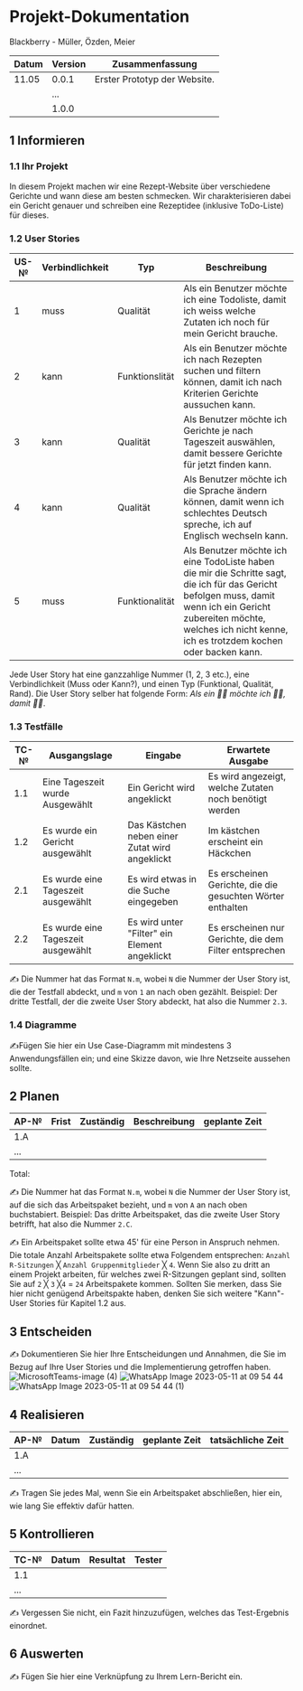 # Projekt-Dokumentation



Blackberry - Müller, Özden, Meier

| Datum | Version | Zusammenfassung                                              |
| ----- | ------- | ------------------------------------------------------------ |
| 11.05 | 0.0.1   | Erster Prototyp der Website. |
|       | ...     |                                                              |
|       | 1.0.0   |                                                              |

## 1 Informieren

### 1.1 Ihr Projekt

In diesem Projekt machen wir eine Rezept-Website über verschiedene Gerichte und wann diese am besten schmecken.
Wir charakterisieren dabei ein Gericht genauer und schreiben eine Rezeptidee (inklusive ToDo-Liste) für dieses. 


### 1.2 User Stories

| US-№ | Verbindlichkeit | Typ  | Beschreibung                       |
| ---- | --------------- | ---- | ---------------------------------- |
| 1    |    muss             | Qualität     | Als ein Benutzer möchte ich eine Todoliste, damit ich weiss welche Zutaten ich noch für mein Gericht brauche. |
| 2  |    kann             | Funktionslität     | Als ein Benutzer möchte ich nach Rezepten suchen und filtern können, damit ich nach Kriterien Gerichte aussuchen kann.                                   |
|3    |   kann                | Qualität    |    Als Benutzer möchte ich Gerichte je nach Tageszeit auswählen, damit bessere Gerichte für jetzt finden kann.|
|4    |  kann                 | Qualität      |  Als Benutzer möchte ich die Sprache ändern können, damit wenn ich schlechtes Deutsch spreche, ich auf Englisch wechseln kann.                                  |
|5    |  muss                 | Funktionalität      | Als Benutzer möchte ich eine TodoListe haben die mir die Schritte sagt, die ich für das Gericht befolgen muss, damit wenn ich ein Gericht zubereiten möchte, welches ich nicht kenne, ich es trotzdem kochen oder backen kann.                |


Jede User Story hat eine ganzzahlige Nummer (1, 2, 3 etc.), eine Verbindlichkeit (Muss oder Kann?), und einen Typ (Funktional, Qualität, Rand). Die User Story selber hat folgende Form: *Als ein 🤷‍♂️ möchte ich 🤷‍♂️, damit 🤷‍♂️*.

### 1.3 Testfälle

| TC-№ | Ausgangslage | Eingabe | Erwartete Ausgabe |
| ---- | ------------ | ------- | ----------------- |
| 1.1  | Eine Tageszeit wurde Ausgewählt| Ein Gericht wird angeklickt | Es wird angezeigt, welche Zutaten noch benötigt werden |
| 1.2  | Es wurde ein Gericht ausgewählt | Das Kästchen neben einer Zutat wird angeklickt | Im kästchen erscheint ein Häckchen |
| 2.1  | Es wurde eine Tageszeit ausgewählt | Es wird etwas in die Suche eingegeben | Es erscheinen Gerichte, die die gesuchten Wörter enthalten |
| 2.2  | Es wurde eine Tageszeit ausgewählt | Es wird unter "Filter" ein Element angeklickt | Es erscheinen nur Gerichte, die dem Filter entsprechen |


✍️ Die Nummer hat das Format `N.m`, wobei `N` die Nummer der User Story ist, die der Testfall abdeckt, und `m` von `1` an nach oben gezählt. Beispiel: Der dritte Testfall, der die zweite User Story abdeckt, hat also die Nummer `2.3`.

### 1.4 Diagramme

✍️Fügen Sie hier ein Use Case-Diagramm mit mindestens 3 Anwendungsfällen ein; und eine Skizze davon, wie Ihre Netzseite aussehen sollte.

## 2 Planen

| AP-№ | Frist | Zuständig | Beschreibung | geplante Zeit |
| ---- | ----- | --------- | ------------ | ------------- |
| 1.A  |       |           |              |               |
| ...  |       |           |              |               |

Total: 

✍️ Die Nummer hat das Format `N.m`, wobei `N` die Nummer der User Story ist, auf die sich das Arbeitspaket bezieht, und `m` von `A` an nach oben buchstabiert. Beispiel: Das dritte Arbeitspaket, das die zweite User Story betrifft, hat also die Nummer `2.C`.

✍️ Ein Arbeitspaket sollte etwa 45' für eine Person in Anspruch nehmen. Die totale Anzahl Arbeitspakete sollte etwa Folgendem entsprechen: `Anzahl R-Sitzungen` ╳ `Anzahl Gruppenmitglieder` ╳ `4`. Wenn Sie also zu dritt an einem Projekt arbeiten, für welches zwei R-Sitzungen geplant sind, sollten Sie auf `2` ╳ `3` ╳`4` = `24` Arbeitspakete kommen. Sollten Sie merken, dass Sie hier nicht genügend Arbeitspakte haben, denken Sie sich weitere "Kann"-User Stories für Kapitel 1.2 aus.

## 3 Entscheiden

✍️ Dokumentieren Sie hier Ihre Entscheidungen und Annahmen, die Sie im Bezug auf Ihre User Stories und die Implementierung getroffen haben.
![MicrosoftTeams-image (4)](https://github.com/NathanielConstructive/LA1600/assets/111046193/85fe1047-497d-4685-8b0e-64c30984070e)
![WhatsApp Image 2023-05-11 at 09 54 44](https://github.com/NathanielConstructive/LA1600/assets/111046193/d8b2e1cd-f6f2-4d22-9ee3-3fa1029101f6)
![WhatsApp Image 2023-05-11 at 09 54 44 (1)](https://github.com/NathanielConstructive/LA1600/assets/111046193/702bc3f3-e8ab-4068-b597-40ae5ac6c7d3)

## 4 Realisieren

| AP-№ | Datum | Zuständig | geplante Zeit | tatsächliche Zeit |
| ---- | ----- | --------- | ------------- | ----------------- |
| 1.A  |       |           |               |                   |
| ...  |       |           |               |                   |

✍️ Tragen Sie jedes Mal, wenn Sie ein Arbeitspaket abschließen, hier ein, wie lang Sie effektiv dafür hatten.

## 5 Kontrollieren

| TC-№ | Datum | Resultat | Tester |
| ---- | ----- | -------- | ------ |
| 1.1  |       |          |        |
| ...  |       |          |        |

✍️ Vergessen Sie nicht, ein Fazit hinzuzufügen, welches das Test-Ergebnis einordnet.

## 6 Auswerten

✍️ Fügen Sie hier eine Verknüpfung zu Ihrem Lern-Bericht ein.

